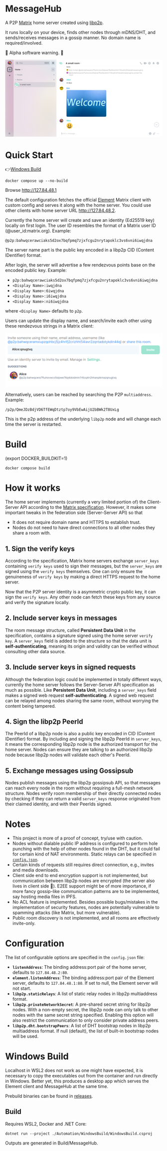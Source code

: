 # MessageHub

A P2P [Matrix](https://matrix.org) home server created using [libp2p](https://libp2p.io/).

It runs locally on your device, finds other nodes through mDNS/DHT, and sends/receives messages in a gossip manner. No domain name is required/involved.

:construction: Alpha software warning. :construction:

![Screenshot](Documentation/Images/Screenshot.png)

# Quick Start
:point_right:[Windows Build](#windows-build)
```
docker compose up --no-build
```
Browse http://127.84.48.1

The default configuration fetches the official [Element](https://element.io/) Matrix client with custom config and serves it along with the home server. You could use other clients with home server URL http://127.84.48.2.

Currently the home server will create and save an identity (Ed25519 key) locally on first login. The user ID resembles the format of a Matrix user ID (@user_id:matrix.org). Example: 
```
@p2p:bahwqcerawciaks5d2ox7bqfpmq7zjxfcgu2nrytapoklc3vs6vni6iwqjdna
```

The server name part is the public key encoded in a libp2p CID (Content IDentifier) format.

After login, the server will advertise a few rendezvous points base on the encoded public key. Example:
- `p2p:bahwqcerawciaks5d2ox7bqfpmq7zjxfcgu2nrytapoklc3vs6vni6iwqjdna`
- `<Display Name>:iwqjdna`
- `<Display Name>:6iwqjdna`
- `<Display Name>:i6iwqjdna`
- `<Display Name>:ni6iwqjdna`

where `<Display Name>` defaults to `p2p`.

Users can update the display name, and search/invite each other using these rendezvous strings in a Matrix client:

![Search](Documentation/Images/Search.png)

Alternatively, users can be reached by searching the P2P `multiaddress`. Example:
```
/p2p/QmeJDzBdjVD6TfEWqDtztp7oy9VbEwAijU2bBWk2T8UxLg
```
This is the p2p address of the underlying `libp2p` node and will change each time the server is restarted.

# Build
(export DOCKER_BUILDKIT=1)
```
docker compose build
```

# How it works
The home server implements (currently a very limited portion of) the Client-Server API according to the [Matrix specification](https://spec.matrix.org/). However, it makes some important tweaks in the federation side (Server-Server API) so that
- It does not require domain name and HTTPS to establish trust.
- Nodes do not need to have direct connections to all other nodes they share a room with.

## 1. Sign the verify keys
According to the specification, Matrix home servers exchange `server_keys` containing `verify keys` used to sign their messages, but the `server_keys` are signed using the `verify keys` themselves. One can only ensure the genuineness of `verify keys` by making a direct HTTPS request to the home server.

Now that the P2P server identity is a asymmetric crypto public key, it can sign the `verify keys`. Any other node can fetch these keys from any source and verify the signature locally.

## 2. Include server keys in messages
The room message structure, called **Persistent Data Unit** in the specification, contains a signature signed using the home server `verify key`. A `server_keys` field is added to the structure so that the data unit is **self-authenticating**, meaning its origin and validity can be verified without consulting other data source.

## 3. Include server keys in signed requests
Although the federation logic could be implemented in totally different ways, currently the home server follows the Server-Server API specification as much as possible. Like **Persistent Data Unit**, including a `server_keys` field makes a signed web request **self-authenticating**. A signed web request can be relayed among nodes sharing the same room, without worrying the content being tampered.

## 4. Sign the libp2p PeerId
The PeerId of a libp2p node is also a public key encoded in CID (Content IDentifier) format. By including and signing the libp2p PeerId in `server_keys`, it means the corresponding libp2p node is the authorized transport for the home server. Nodes can ensure they are talking to an authorized libp2p node because libp2p nodes will validate each other's PeerId.

## 5. Exchange messages using Gossipsub
Nodes publish messages using the libp2p gossipsub API, so that messages can reach every node in the room without requiring a full-mesh network structure. Nodes verify room membership of their directly connected nodes by checking if they can return a valid `server_keys` response originated from their claimed identity, and with their PeerIds signed.

# Notes
- This project is more of a proof of concept, try/use with caution.
- Nodes without dialable public IP address is configured to perform hole punching with the help of other nodes found in the DHT, but it could fail for certain kind of NAT environments. Static relays can be specified in [`config.json`](#configuration).
- Certain kinds of requests still requires direct connection, e.g., invites and media downloads.
- Client side end to end encryption support is not implemented, but communication between libp2p nodes are encrypted (the server also lives in client side :tada:). E2EE support might be of more importance, if more fancy gossip-like communication patterns are to be implemented, say hosting media files in IPFS.
- No ACL feature is implemented. Besides possible bugs/mistakes in the implementation of security features, nodes are potentially vulnerable to spamming attacks (like Matrix, but more vulnerable).
- Public room discovery is not implemented, and all rooms are effectively invite-only.

# Configuration
The list of configurable options are specified in the `config.json` file:
- **`listenAddress`**: The binding address:port pair of the home server, defaults to `127.84.48.2:80`.
- **`element.listenAddress`**: The binding address:port pair of the Element server, defaults to `127.84.48.1:80`. If set to null, the Element server will not start.
- **`libp2p.staticRelays`**: A list of static relay nodes in libp2p multiaddress format.
- **`libp2p.privateNetworkSecret`**: A pre-shared secret string for libp2p nodes. With a non-empty secret, the libp2p node can only talk to other nodes with the same secret string specified. Enabling this option will also restrict the communication to only consider private address peers.
- **`libp2p.dht.bootstrapPeers`**: A list of DHT bootstrap nodes in libp2p multiaddress format. If null (default), the list of built-in bootstrap nodes will be used.

# Windows Build
Localhost in WSL2 does not work as one might have expected, it is necessary to copy the executables out from the container and run directly in Windows. Better yet, this produces a desktop app which serves the Element client and MessageHub at the same time.

Prebuild binaries can be found in [releases](../../releases).

## Build
Requires WSL2, Docker and .NET Core:
```
dotnet run --project ./Automation/WindowsBuild/WindowsBuild.csproj
```
Outputs are generated in Build/MessageHub.

